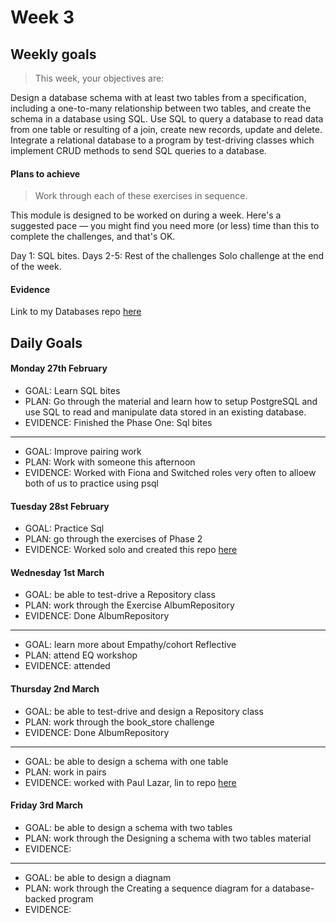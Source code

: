 # Week 3

## Weekly goals

> This week, your objectives are:

Design a database schema with at least two tables from a specification, including a one-to-many relationship between two tables, and create the schema in a database using SQL.
Use SQL to query a database to read data from one table or resulting of a join, create new records, update and delete.
Integrate a relational database to a program by test-driving classes which implement CRUD methods to send SQL queries to a database.

#### Plans to achieve
> Work through each of these exercises in sequence.

This module is designed to be worked on during a week. Here's a suggested pace — you might find you need more (or less) time than this to complete the challenges, and that's OK.

Day 1: SQL bites.
Days 2-5: Rest of the challenges
Solo challenge at the end of the week.

#### Evidence
Link to my Databases repo [here](https://github.com/ValeSer/Databases)

## Daily Goals

#### Monday 27th February
- GOAL: Learn SQL bites
- PLAN: Go through the material and learn how to setup PostgreSQL and use SQL to read and manipulate data stored in an existing database.
- EVIDENCE: Finished the Phase One: Sql bites

-----
- GOAL: Improve pairing work
- PLAN: Work with someone this afternoon
- EVIDENCE: Worked with Fiona and Switched roles very often to alloew both of us to practice using psql

#### Tuesday 28st February
- GOAL: Practice Sql
- PLAN: go through the exercises of Phase 2
- EVIDENCE: Worked solo and created this repo [here](https://github.com/ValeSer/Music_library)

#### Wednesday 1st March
- GOAL: be able to test-drive a Repository class
- PLAN: work through the Exercise AlbumRepository 
- EVIDENCE: Done AlbumRepository

-----
- GOAL: learn more about Empathy/cohort Reflective
- PLAN: attend EQ workshop
- EVIDENCE: attended 

#### Thursday 2nd March
- GOAL: be able to test-drive and design a Repository class
- PLAN: work through the book_store challenge
- EVIDENCE: Done AlbumRepository

-----
- GOAL: be able to design a schema with one table
- PLAN: work in pairs
- EVIDENCE: worked with Paul Lazar, lin to repo [here](https://github.com/ValeSer/Recipes_directory)

#### Friday 3rd March
- GOAL: be able to design a schema with two tables
- PLAN: work through the Designing a schema with two tables material
- EVIDENCE: 
-----
- GOAL: be able to design a diagnam 
- PLAN: work through the Creating a sequence diagram for a database-backed program
- EVIDENCE:

